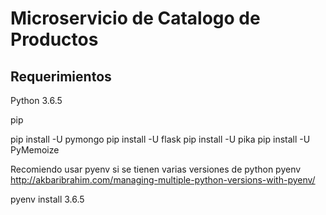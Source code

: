 # Microservicio de Catalogo de Productos

Requerimientos
-

Python 3.6.5

pip

pip install -U pymongo
pip install -U flask
pip install -U pika
pip install -U PyMemoize

Recomiendo usar pyenv si se tienen varias versiones de python
pyenv
<http://akbaribrahim.com/managing-multiple-python-versions-with-pyenv/>



pyenv install 3.6.5
